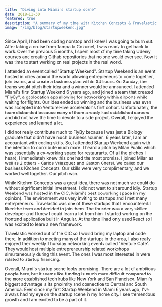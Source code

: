 ```yaml
---
title: "Diving into Miami's startup scene"
date: 2018-11-30
featured: true
description: "A summary of my time with Kitchen Concepts & Travelastic."
image: "/img/blog/startupweekend.jpg"
---
```



Since April, I had been coding nonstop and I knew I was going to burn out. After taking a cruise from Tampa to Cozumel, I was ready to get back to work. Over the previous 5 months, I spent most of my time taking Udemy courses and creating Github repositories that no one would ever see. Now it was time to start working on real projects in the real world.

I attended an event called "Startup Weekend". Startup Weekend is an event hosted in cities around the world allowing entrepreneurs to come together, join teams, and create a business plan within 54 hours. On Sunday, the teams would pitch their idea and a winner would be announced. I attended Miami's first Startup Weekend 6 years ago, and joined a team that created "FlyBy", a geolocation app allowing for networking within airports while waiting for flights. Our idea ended up winning and the business was even was accepted into Venture Hive accelerator's first cohort. Unfortunately, the team disbanded because many of them already had established careers and did not have the time to devote to a side project. Overall, I enjoyed the experience and learned a lot.

I did not really contribute much to FlyBy because I was just a Biology graduate that didn't have much business acumen. 6 years later, I am an accountant with coding skills. So, I attended Startup Weekend again with the intention to contribute much more. I heard a pitch by Milan Pualic which was essentially a co-working space for restaurants. Of all the pitches I heard, I immediately knew this one had the most promise. I joined Milan as well as 2 others - Carlos Velazquez and Gaston Ghersi. We called our business Kitchen Concepts. Our skills were very complimentary, and we worked well together. Our pitch won.

While Kitchen Concepts was a great idea, there was not much we could do without significant initial investment. I did not want to sit around idly. Startup Weekend was hosted in the CIC, Miami's best coworking space (in my opinion). The environment was very inviting to startups and I met many entrepreneurs. Travelastic was one of these startups that I encountered. I liked the team and decided to join them. The founder was a very skilled developer and I knew I could learn a lot from him. I started working on the frontend application built in Angular. At the time I had only used React so I was excited to learn a new framework.

Travelastic worked out of the CIC so I would bring my laptop and code there. In addition to meeting many of the startups in the area, I also really enjoyed their weekly Thursday networking events called "Venture Cafe". They would host multiple entrepreneurship related workshops simultaneously during this event. The ones I was most interested in were related to startup financing.

Overall, Miami's startup scene looks promising. There are a lot of ambitious people here, but it seems like funding is much more difficult compared to the more established tech hubs like New York and San Francisco. Miami's biggest advantage is its proximity and connection to Central and South America. Ever since my first Startup Weekend in Miami 6 years ago, I've always had my eye on the startup scene in my home city. I see tremendous growth and I am excited to be a part of it.
